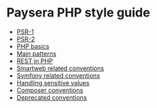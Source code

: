 Paysera PHP style guide
=====

* [PSR-1](https://github.com/paysera/php-style-guide/tree/master/psr-1)
* [PSR-2](https://github.com/paysera/php-style-guide/tree/master/psr-2)
* [PHP basics](https://github.com/paysera/php-style-guide/tree/master/php-basics)
* [Main patterns](https://github.com/paysera/php-style-guide/tree/master/main-patterns)
* [REST in PHP](https://github.com/paysera/php-style-guide/tree/master/rest-in-php)
* [Smartweb related conventions](https://github.com/paysera/php-style-guide/tree/master/smartweb-related-conventions)
* [Symfony related conventions](https://github.com/paysera/php-style-guide/tree/master/symfony-related-conventions)
* [Handling sensitive values](https://github.com/paysera/php-style-guide/tree/master/handling-sensitive-values)
* [Composer conventions](https://github.com/paysera/php-style-guide/tree/master/composer-conventions)
* [Deprecated conventions](https://github.com/paysera/php-style-guide/tree/master/deprecated-conventions)
